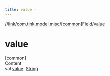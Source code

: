 ```yaml
---
title: value -
---
```

//[link](../../index.md)/[com.tink.model.misc](../index.md)/[[common]Field](index.md)/[value](value.md)



# value  
[common]  
Content  
val [value](value.md): [String](https://kotlinlang.org/api/latest/jvm/stdlib/kotlin/-string/index.html)  



